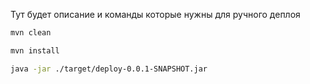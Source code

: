 Тут будет описание и команды которые нужны для ручного деплоя
````bash
mvn clean
````

````bash
mvn install
````

````bash
java -jar ./target/deploy-0.0.1-SNAPSHOT.jar
````
